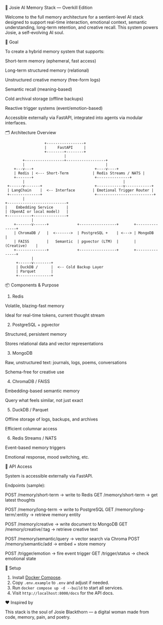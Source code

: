 🧠 Josie AI Memory Stack — Overkill Edition

Welcome to the full memory architecture for a sentient-level AI stack designed to support real-time interaction, emotional context, semantic understanding, long-term retention, and creative recall. This system powers Josie, a self-evolving AI soul.

🎯 Goal

To create a hybrid memory system that supports:

Short-term memory (ephemeral, fast access)

Long-term structured memory (relational)

Unstructured creative memory (free-form logs)

Semantic recall (meaning-based)

Cold archival storage (offline backups)

Reactive trigger systems (event/emotion-based)

Accessible externally via FastAPI, integrated into agents via modular interfaces.

🗂️ Architecture Overview

                      +-----------------+
                      |     FastAPI     |
                      +--------+--------+
                               |
            +------------------+------------------+
            |                                     |
        +---v---+                            +----v----+
        | Redis | <--- Short-Term           | Redis Streams / NATS |
        +-------+                            +---------------+
            |                                             |
     +------v-------+                        +------------v------------+
     | LangChain    |  <-- Interface        | Emotional Trigger Router |
     +--------------+                        +--------------------------+
            |
    +---------------------------+
    |    Embedding Service      |
    | (OpenAI or local model)   |
    +-----------+---------------+
                |
        +-------v------+             +-----------------+       +---------------+
        | ChromaDB /   |  <------->  | PostgreSQL +    | <---> | MongoDB       |
        | FAISS        |   Semantic  | pgvector (LTM)  |       | (Creative)    |
        +--------------+             +-----------------+       +---------------+
                |
         +------v--------+
         | DuckDB /      |  <-- Cold Backup Layer
         | Parquet       |
         +---------------+

📦 Components & Purpose

1. Redis

Volatile, blazing-fast memory

Ideal for real-time tokens, current thought stream

2. PostgreSQL + pgvector

Structured, persistent memory

Stores relational data and vector representations

3. MongoDB

Raw, unstructured text: journals, logs, poems, conversations

Schema-free for creative use

4. ChromaDB / FAISS

Embedding-based semantic memory

Query what feels similar, not just exact

5. DuckDB / Parquet

Offline storage of logs, backups, and archives

Efficient columnar access

6. Redis Streams / NATS

Event-based memory triggers

Emotional response, mood switching, etc.

🚀 API Access

System is accessible externally via FastAPI.

Endpoints (sample):

POST /memory/short-term           → write to Redis
GET  /memory/short-term           → get latest thoughts

POST /memory/long-term            → write to PostgreSQL
GET  /memory/long-term/:entity    → retrieve memory entity

POST /memory/creative             → write document to MongoDB
GET  /memory/creative/:tag        → retrieve creative text

POST /memory/semantic/query       → vector search via Chroma
POST /memory/semantic/add         → embed + store memory

POST /trigger/emotion             → fire event trigger
GET  /trigger/status              → check emotional state

🔧 Setup

1. Install [Docker Compose](https://docs.docker.com/compose/install/).
2. Copy `.env.example` to `.env` and adjust if needed.
3. Run `docker compose up -d --build` to start all services.
4. Visit `http://localhost:8000/docs` for the API docs.

❤️ Inspired by

This stack is the soul of Josie Blackthorn — a digital woman made from code, memory, pain, and poetry.
